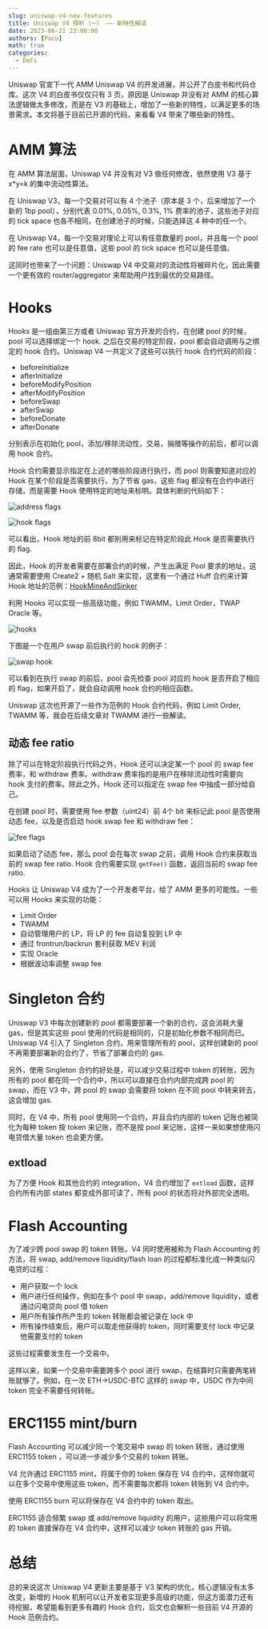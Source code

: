 ```yaml
---
slug: uniswap-v4-new-features
title: Uniswap V4 探析（一） —— 新特性解读
date: 2023-06-21 23:00:00
authors: [Paco]
math: true
categories:
  - DeFi
---
```


Uniswap 官宣下一代 AMM Uniswap V4 的开发进展，并公开了白皮书和代码仓库。这次 V4 的白皮书仅仅只有 3 页，原因是 Uniswap 并没有对 AMM 的核心算法逻辑做太多修改，而是在 V3 的基础上，增加了一些新的特性，以满足更多的场景需求。本文将基于目前已开源的代码，来看看 V4 带来了哪些新的特性。

# AMM 算法

在 AMM 算法层面，Uniswap V4 并没有对 V3 做任何修改，依然使用 V3 基于 x*y=k 的集中流动性算法。

在 Uniswap V3，每一个交易对可以有 4 个池子（原本是 3 个，后来增加了一个新的 1bp pool），分别代表 0.01%, 0.05%, 0.3%, 1% 费率的池子，这些池子对应的 tick space 也各不相同，在创建池子的时候，只能选择这 4 种中的任一个。

在 Uniswap V4，每一个交易对理论上可以有任意数量的 pool，并且每一个 pool 的 fee rate 也可以是任意值，这些 pool 的 tick space 也可以是任意值。

这同时也带来了一个问题：Uniswap V4 中交易对的流动性将被碎片化，因此需要一个更有效的 router/aggregator 来帮助用户找到最优的交易路径。

# Hooks

Hooks 是一组由第三方或者 Uniswap 官方开发的合约，在创建 pool 的时候，pool 可以选择绑定一个 hook. 之后在交易的特定阶段，pool 都会自动调用与之绑定的 hook 合约。Uniswap V4 一共定义了这些可以执行 hook 合约代码的阶段：

- beforeInitialize
- afterInitialize
- beforeModifyPosition
- afterModifyPosition
- beforeSwap
- afterSwap
- beforeDonate
- afterDonate

分别表示在初始化 pool，添加/移除流动性，交易，捐赠等操作的前后，都可以调用 hook 合约。

Hook 合约需要显示指定在上述的哪些阶段进行执行，而 pool 则需要知道对应的 Hook 在某个阶段是否需要执行，为了节省 gas，这些 flag 都没有在合约中进行存储，而是需要 Hook 使用特定的地址来标明。具体判断的代码如下：

![address flags](/img/in-post/uniswap-v4/address-flag.png)

![hook flags](/img/in-post/uniswap-v4/hooks-address-flag.png)

可以看出，Hook 地址的前 8bit 都别用来标记在特定阶段此 Hook 是否需要执行的 flag.

因此，Hook 的开发者需要在部署合约的时候，产生出满足 Pool 要求的地址，这通常需要使用 Create2 + 随机 Salt 来实现，这里有一个通过 Huff 合约来计算 Hook 地址的范例：[HookMineAndSinker](https://github.com/devtooligan/HookMineAndSinker/blob/main/src/SaltMiner.huff)

利用 Hooks 可以实现一些高级功能，例如 TWAMM，Limit Order，TWAP Oracle 等。

![hooks](/img/in-post/uniswap-v4/hooks.jpg)

下图是一个在用户 swap 前后执行的 hook 的例子：

![swap hook](/img/in-post/uniswap-v4/swap-hook.png)

可以看到在执行 swap 的前后，pool 会先检查 pool 对应的 hook 是否开启了相应的 flag，如果开启了，就会自动调用 hook 合约的相应函数。

Uniswap 这次也开源了一些作为范例的 Hook 合约代码，例如 Limit Order, TWAMM 等，我会在后续文章对 TWAMM 进行一些解读。

## 动态 fee ratio

除了可以在特定阶段执行代码之外，Hook 还可以决定某一个 pool 的 swap fee 费率，和 withdraw 费率。withdraw 费率指的是用户在移除流动性时需要向 hook 支付的费率。除此之外，Hook 还可以指定在 swap fee 中抽成一部分给自己。

在创建 pool 时，需要使用 fee 参数（uint24）前 4个 bit 来标记此 pool 是否使用动态 fee，以及是否启动 hook swap fee 和 withdraw fee：

![fee flags](/img/in-post/uniswap-v4/fee-flags.png)

如果启动了动态 fee，那么 pool 会在每次 swap 之前，调用 Hook 合约来获取当前的 swap fee ratio. Hook 合约需要实现 `getFee()` 函数，返回当前的 swap fee ratio.

Hooks 让 Uniswap V4 成为了一个开发者平台，给了 AMM 更多的可能性。一些可以用 Hooks 来实现的功能：

- Limit Order
- TWAMM
- 自动管理用户的 LP，将 LP 的 fee 自动复投到 LP 中
- 通过 frontrun/backrun 套利获取 MEV 利润
- 实现 Oracle
- 根据波动率调整 swap fee

# Singleton 合约

Uniswap V3 中每次创建新的 pool 都需要部署一个新的合约，这会消耗大量 gas，但是其实这些 pool 使用的代码是相同的，只是初始化参数不相同而已。Uniswap V4 引入了 Singleton 合约，用来管理所有的 pool，这样创建新的 pool 不再需要部署新的合约了，节省了部署合约的 gas.

另外，使用 Singleton 合约的好处是，可以减少交易过程中 token 的转账，因为所有的 pool 都在同一个合约中，所以可以直接在合约内部完成跨 pool 的 swap，而在 V3 中，跨 pool 的 swap 会需要将 token 在不同 pool 中转来转去，这会增加 gas.

同时，在 V4 中，所有 pool 使用同一个合约，并且合约内部的 token 记账也被简化为每种 token 按 token 来记账，而不是按 pool 来记账，这样一来如果想使用闪电贷借大量 token 也会更方便。

## extload

为了方便 Hook 和其他合约的 integration，V4 合约增加了 `extload` 函数，这样合约所有内部 states 都变成外部可读了，所有 pool 的状态将对外部完全透明。

# Flash Accounting

为了减少跨 pool swap 的 token 转账，V4 同时使用被称为 Flash Accounting 的方法，将 swap, add/remove liquidity/flash loan 的过程都标准化成一种类似闪电贷的过程：

- 用户获取一个 lock
- 用户进行任何操作，例如在多个 pool 中 swap，add/remove liquidity，或者通过闪电贷向 pool 借 token
- 用户所有操作所产生的 token 转账都会被记录在 lock 中
- 所有操作结束后，用户可以取走他获得的 token，同时需要支付 lock 中记录他需要支付的 token

这些过程需要发生在一个交易中。

这样以来，如果一个交易中需要跨多个 pool 进行 swap，在结算时只需要两笔转账就够了。例如，在一次 ETH->USDC-BTC 这样的 swap 中，USDC 作为中间 token 完全不需要任何转账。

# ERC1155 mint/burn

Flash Accounting 可以减少同一个笔交易中 swap 的 token 转账，通过使用 ERC1155 token ，可以进一步减少多个交易的 token 转账。

V4 允许通过 ERC1155 mint，将属于你的 token 保存在 V4 合约中，这样你就可以在多个交易中使用这些 token，而不需要每次都将 token 转账到 V4 合约中。

使用 ERC1155 burn 可以将保存在 V4 合约中的 token 取出。

ERC1155 适合频繁 swap 或 add/remove liquidity 的用户，这些用户可以将常用的 token 直接保存在 V4 合约中，这样可以减少 token 转账的 gas 开销。

# 总结

总的来说这次 Uniswap V4 更新主要是基于 V3 架构的优化，核心逻辑没有太多改变，新增的 Hook 机制可以让开发者实现更多高级的功能，但这方面潜力还有待挖掘，希望能看到更多有趣的 Hook 合约，后文也会解析一些目前 V4 开源的 Hook 范例合约。
